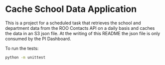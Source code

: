 # Cache School Data Application

This is a project for a scheduled task that retrieves the school and department data from the ROO Contacts API 
on a daily basis and caches the data in an S3 json file. At the writing of this README the json file is only 
consumed by the PI Dashboard.

To run the tests:

```bash
python -m unittest
```
